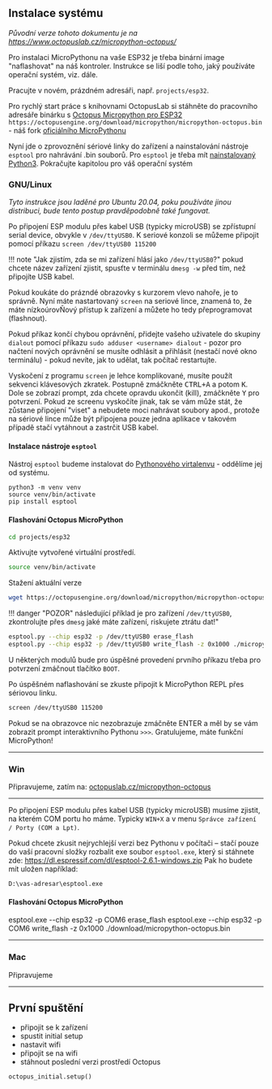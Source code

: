 ## Instalace systému

*Původní verze tohoto dokumentu je na https://www.octopuslab.cz/micropython-octopus/*


Pro instalaci MicroPythonu na vaše ESP32 je třeba binární image "naflashovat" na náš kontroler. Instrukce se liší podle toho, jaký používáte operační systém, viz. dále.

Pracujte v novém, prázdném adresáři, např. `projects/esp32`.

Pro rychlý start práce s knihovnami OctopusLab si stáhněte do pracovního adresáře binárku s [Octopus Micropython pro ESP32](https://octopusengine.org/download/micropython/micropython-octopus.bin) `https://octopusengine.org/download/micropython/micropython-octopus.bin` - náš fork [oficiálního MicroPythonu](https://micropython.org/download/esp32/)

Nyní jde o zprovoznění sériové linky do zařízení a nainstalování nástroje `esptool` pro nahrávání .bin souborů. Pro `esptool` je třeba mít [nainstalovaný Python3](https://naucse.python.cz/lessons/beginners/install/). Pokračujte kapitolou pro váš operační systém


### GNU/Linux

*Tyto instrukce jsou laděné pro Ubuntu 20.04, poku používáte jinou distribuci, bude tento postup pravděpodobně také fungovat.*

Po připojení ESP modulu přes kabel USB (typicky microUSB) se zpřístupní serial device, obvykle v `/dev/ttyUSB0`. K seriové konzoli se můžeme připojit pomocí příkazu `screen /dev/ttyUSB0 115200`

!!! note "Jak zjistím, zda se mi zařízení hlásí jako `/dev/ttyUSB0`?"
    pokud chcete název zařízení zjistit, spusťte v terminálu `dmesg -w` před tím, než připojíte USB kabel.

Pokud koukáte do prázndé obrazovky s kurzorem vlevo nahoře, je to správně. Nyní máte nastartovaný `screen` na seriové lince, znamená to, že máte nízkoúrovŇový přístup k zařízení a můžete ho tedy přeprogramovat (flashnout).

Pokud příkaz končí chybou oprávnění, přidejte vašeho uživatele do skupiny `dialout` pomocí příkazu `sudo adduser <username> dialout` - pozor pro načtení nových oprávnění se musíte odhlásit a přihlásit (nestačí nové okno terminálu) - pokud nevíte, jak to udělat, tak počítač restartujte.

Vyskočení z programu `screen` je lehce komplikované, musíte použít sekvenci klávesových zkratek. Postupně zmáčkněte <kbd>CTRL+A</kbd> a potom <kbd>K</kbd>. Dole se zobrazí prompt, zda chcete opravdu ukončit (kill), zmáčkněte <kbd>Y</kbd> pro potvrzení. Pokud ze screenu vyskočíte jinak, tak se vám může stát, že zůstane připojení "viset" a nebudete moci nahrávat soubory apod., protože na sériové lince může být připojena pouze jedna aplikace v takovém případě stačí vytáhnout a zastrčit USB kabel.

#### Instalace nástroje `esptool`


Nástroj `esptool` budeme instalovat do [Pythonového virtalenvu](https://naucse.python.cz/course/pyladies/beginners/venv-setup/) - oddělíme jej od systému.

```
python3 -m venv venv
source venv/bin/activate
pip install esptool
```


#### Flashování Octopus MicroPython

```bash
cd projects/esp32
```

Aktivujte vytvořené virtuální prostředí.

```bash
source venv/bin/activate
```

Stažení aktuální verze

```bash
wget https://octopusengine.org/download/micropython/micropython-octopus.bin
```

!!! danger "POZOR"
    následující příklad je pro zařízení `/dev/ttyUSB0`, zkontrolujte přes `dmesg` jaké máte zařízení, riskujete ztrátu dat!"

```bash
esptool.py --chip esp32 -p /dev/ttyUSB0 erase_flash 
esptool.py --chip esp32 -p /dev/ttyUSB0 write_flash -z 0x1000 ./micropython-octopus.bin
```

U některých modulů bude pro úspěšné provedení prvního příkazu třeba pro potvrzení zmáčnout tlačítko `BOOT`.

Po úspěšném naflashování se zkuste připojit k MicroPython REPL přes sériovou linku.

```bash
screen /dev/ttyUSB0 115200
```

Pokud se na obrazovce nic nezobrazuje zmáčněte <kdb>ENTER</kdb> a měl by se vám zobrazit prompt interaktivního Pythonu `>>>`. Gratulujeme, máte funkční MicroPython!

---

### Win

Připravujeme, zatím na: [octopuslab.cz/micropython-octopus](https://www.octopuslab.cz/micropython-octopus/)

---


Po připojení ESP modulu přes kabel USB (typicky microUSB) musíme zjistit, na kterém COM portu ho máme. Typicky `WIN+X` a v menu `Správce zařízení / Porty (COM a Lpt)`.

Pokud chcete zkusit nejrychlejší verzi bez Pythonu v počítači – stačí pouze do vaší pracovní složky rozbalit exe soubor `esptool.exe`,  který si stáhnete zde: https://dl.espressif.com/dl/esptool-2.6.1-windows.zip
Pak ho budete mít uložen například:
```
D:\vas-adresar\esptool.exe
```



#### Flashování Octopus MicroPython

esptool.exe --chip esp32 -p COM6 erase_flash 
esptool.exe --chip esp32 -p COM6 write_flash -z 0x1000 ./download/micropython-octopus.bin

---

### Mac

Připravujeme

---

## První spuštění

- připojit se k zařízení
- spustit initial setup
- nastavit wifi
- připojit se na wifi
- stáhnout poslední verzi prostředí Octopus

```
octopus_initial.setup()
```
